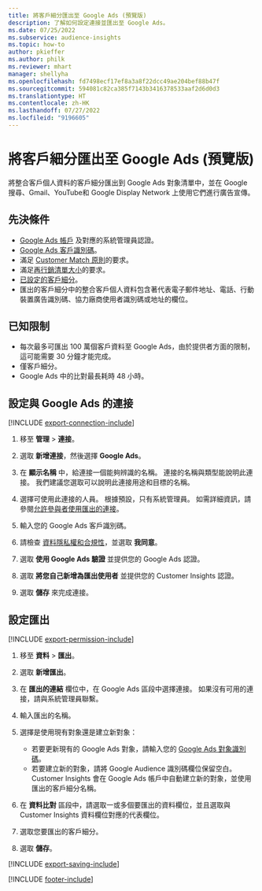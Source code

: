 ```yaml
---
title: 將客戶細分匯出至 Google Ads (預覽版)
description: 了解如何設定連接並匯出至 Google Ads。
ms.date: 07/25/2022
ms.subservice: audience-insights
ms.topic: how-to
author: pkieffer
ms.author: philk
ms.reviewer: mhart
manager: shellyha
ms.openlocfilehash: fd7498ecf17ef8a3a8f22dcc49ae204bef88b47f
ms.sourcegitcommit: 594081c82ca385f7143b3416378533aaf2d6d0d3
ms.translationtype: HT
ms.contentlocale: zh-HK
ms.lasthandoff: 07/27/2022
ms.locfileid: "9196605"
---
```

# <a name="export-segments-to-google-ads-preview"></a>將客戶細分匯出至 Google Ads (預覽版)

將整合客戶個人資料的客戶細分匯出到 Google Ads 對象清單中，並在 Google 搜尋、Gmail、YouTube和 Google Display Network 上使用它們進行廣告宣傳。

## <a name="prerequisites"></a>先決條件

- [Google Ads 帳戶](https://ads.google.com/) 及對應的系統管理員認證。
- [Google Ads 客戶識別碼](https://support.google.com/google-ads/answer/1704344)。
- 滿足 [Customer Match 原則](https://support.google.com/adspolicy/answer/6299717)的要求。
- 滿足[再行銷清單大小](https://support.google.com/google-ads/answer/7558048)的要求。
- [已設定的客戶細分](segments.md)。
- 匯出的客戶細分中的整合客戶個人資料包含著代表電子郵件地址、電話、行動裝置廣告識別碼、協力廠商使用者識別碼或地址的欄位。

## <a name="known-limitations"></a>已知限制

- 每次最多可匯出 100 萬個客戶資料至 Google Ads，由於提供者方面的限制，這可能需要 30 分鐘才能完成。
- 僅客戶細分。
- Google Ads 中的比對最長耗時 48 小時。

## <a name="set-up-connection-to-google-ads"></a>設定與 Google Ads 的連接

[!INCLUDE [export-connection-include](includes/export-connection-admn.md)]

1. 移至 **管理** > **連接**。

1. 選取 **新增連接**，然後選擇 **Google Ads**。

1. 在 **顯示名稱** 中，給連接一個能夠辨識的名稱。 連接的名稱與類型能說明此連接。 我們建議您選取可以說明此連接用途和目標的名稱。

1. 選擇可使用此連接的人員。 根據預設，只有系統管理員。 如需詳細資訊，請參閱[允許參與者使用匯出的連接](connections.md#allow-contributors-to-use-a-connection-for-exports)。

1. 輸入您的 Google Ads 客戶識別碼。

1. 請檢查 [資料隱私權和合規性](connections.md#data-privacy-and-compliance)，並選取 **我同意**。

1. 選取 **使用 Google Ads 驗證** 並提供您的 Google Ads 認證。

1. 選取 **將您自己新增為匯出使用者** 並提供您的 Customer Insights 認證。

1. 選取 **儲存** 來完成連接。

## <a name="configure-an-export"></a>設定匯出

[!INCLUDE [export-permission-include](includes/export-permission.md)]

1. 移至 **資料** > **匯出**。

1. 選取 **新增匯出**。

1. 在 **匯出的連結** 欄位中，在 Google Ads 區段中選擇連接。 如果沒有可用的連接，請與系統管理員聯繫。

1. 輸入匯出的名稱。

1. 選擇是使用現有對象還是建立新對象：
   - 若要更新現有的 Google Ads 對象，請輸入您的 [Google Ads 對象識別碼](https://support.google.com/google-ads/answer/7558048?hl=en#:~:text=Audience%20lists%20is%20a%20section,Display%20Network%20through%20remarketing%20campaigns)。
   - 若要建立新的對象，請將 Google Audience 識別碼欄位保留空白。 Customer Insights 會在 Google Ads 帳戶中自動建立新的對象，並使用匯出的客戶細分名稱。

1. 在 **資料比對** 區段中，請選取一或多個要匯出的資料欄位，並且選取與 Customer Insights 資料欄位對應的代表欄位。

1. 選取您要匯出的客戶細分。

1. 選取 **儲存**。

[!INCLUDE [export-saving-include](includes/export-saving.md)]

[!INCLUDE [footer-include](includes/footer-banner.md)]
